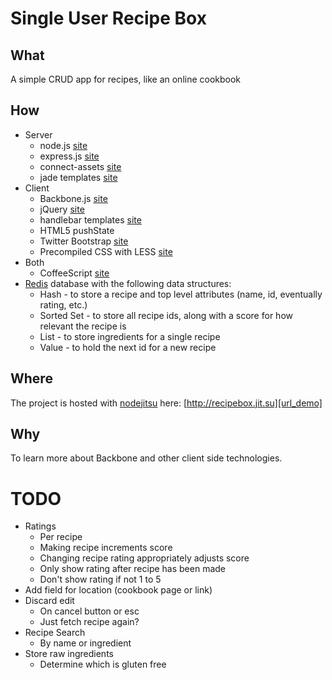 # Single User Recipe Box

## What
A simple CRUD app for recipes, like an online cookbook

## How
* Server
  * node.js [site][url_node]
  * express.js [site][url_express]
  * connect-assets [site][url_connect-assets]
  * jade templates [site][url_jade]
* Client
  * Backbone.js [site][url_backbone]
  * jQuery [site][url_jquery]
  * handlebar templates [site][url_handlebars]
  * HTML5 pushState
  * Twitter Bootstrap [site][url_bootstrap]
  * Precompiled CSS with LESS [site][url_less]
* Both
  * CoffeeScript [site][url_coffeescript]
* [Redis][url_redis] database with the following data structures:
  * Hash - to store a recipe and top level attributes (name, id, eventually rating, etc.)
  * Sorted Set - to store all recipe ids, along with a score for how relevant the recipe is
  * List - to store ingredients for a single recipe
  * Value - to hold the next id for a new recipe

## Where
The project is hosted with [nodejitsu][url_nodejitsu] here:
[http://recipebox.jit.su][url_demo]

## Why
To learn more about Backbone and other client side technologies.

# TODO
* Ratings
  * Per recipe
  * Making recipe increments score
  * Changing recipe rating appropriately adjusts score
  * Only show rating after recipe has been made
  * Don't show rating if not 1 to 5
* Add field for location (cookbook page or link)
* Discard edit
  * On cancel button or esc
  * Just fetch recipe again?
* Recipe Search
  * By name or ingredient
* Store raw ingredients
  * Determine which is gluten free

[url_node]: http://www.nodejs.org
[url_express]: http://www.expressjs.com
[url_connect-assets]: https://github.com/TrevorBurnham/connect-assets
[url_jade]: http://jade-lang.com/
[url_backbone]: http://www.backbonejs.org
[url_jquery]: http://www.jquery.com
[url_handlebars]: http://handlebarsjs.com/
[url_bootstrap]: http://twitter.github.com/bootstrap
[url_less]: http://lesscss.org
[url_coffeescript]: http://www.coffeescript.org
[url_redis]: http://redis.io
[url_nodejitsu]: http://www.nodejitsu.com
[url_demo]: http://recipebox.jit.su
